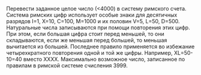 Перевести заданное целое число (<4000) в систему римского счета.
	Система римских цифр использует особые знаки для десятичных разрядов I=1, X=10, C=100, M=1000 и их половин V=5, L=50, D=500.
	Натуральные числа записываются при помощи повторения этих цифр. При этом, если большая цифра стоит перед меньшей,
  то они складываются, если же меньшая перед большей, то меньшая вычитается из большей. 
  Последнее правило применяется во избежание четырехкратного повторения одной и той же цифры. Например, XL=50-10=40 вместо XXXX.
	Максимально возможное число, записанное по правилам в римской системе счисления 3999. 
	 
